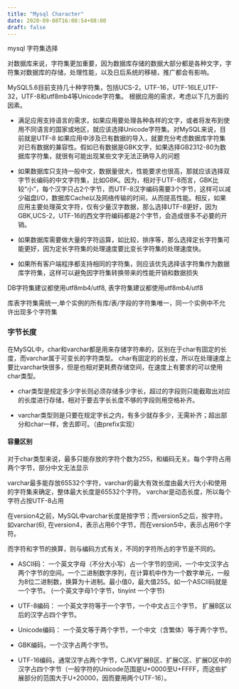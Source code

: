 ```yaml
---
title: "Mysql Character"
date: 2020-09-08T16:08:54+08:00
draft: false
---
```


mysql 字符集选择

对数据库来说，字符集更加重要，因为数据库存储的数据大部分都是各种文字，字符集对数据库的存储，处理性能，以及日后系统的移植，推广都会有影响。

MySQL5.6目前支持几十种字符集，包括UCS-2，UTF-16，UTF-16LE,UTF-32，UTF-8和utf8mb4等Unicode字符集。
根据应用的需求，考虑以下几方面的因素。

- 满足应用支持语言的需求，如果应用要处理各种各样的文字，或者将发布到使用不同语言的国家或地区，就应该选择Unicode字符集。对MySQL来说，目前就是UTF-8
如果应用中涉及已有数据的导入，就要充分考虑数据库字符集对已有数据的兼容性。假如已有数据是GBK文字，如果选择GB2312-80为数据库字符集，就很有可能出现某些文字无法正确导入的问题

- 如果数据库只支持一般中文，数据量很大，性能要求也很高，那就应该选择双字节长编码的中文字符集，比如GBK。因为，相对于UTF-8而言，GBK比较“小”，每个汉字只占2个字节，而UTF-8汉字编码需要3个字节，这样可以减少磁盘I/O，数据库Cache以及网络传输的时间，从而提高性能。相反，如果应用主要处理英文字符，仅有少量汉字数据，那么选择UTF-8更好，因为GBK,UCS-2，UTF-16的西文字符编码都是2个字节，会造成很多不必要的开销。

- 如果数据库需要做大量的字符运算，如比较，排序等，那么选择定长字符集可能更好，因为定长字符集的处理速度要比变长字符集的处理速度快。

- 如果所有客户端程序都支持相同的字符集，则应该优先选择该字符集作为数据库字符集，这样可以避免因字符集转换带来的性能开销和数据损失


DB字符集建议都使用utf8mb4/utf8, 表字符集建议都使用utf8mb4/utf8 

库表字符集需统一,单个实例的所有库/表/字段的字符集唯一，同一个实例中不允许出现多个字符集

### 字节长度

在MySQL中，char和varchar都是用来存储字符串的，区别在于char有固定的长度，而varchar属于可变长的字符类型。
char有固定的的长度，所以在处理速度上要比varchar快很多，但是也相对更耗费存储空间，在速度上有要求的可以使用char类型。

- char类型是规定多少字长则必须存储多少字长，超过的字段则只能截取出对应的长度进行存储，相对于要去字长长度不够的字段则用空格补齐。

- varchar类型则是只要在规定字长之内，有多少就存多少，无需补齐；超出部分和char一样，舍去即可。（由prefix实现）

#### 容量区别

对于char类型来说，最多只能存放的字符个数为255，和编码无关。每个字符占用两个字节，部分中文无法显示

varchar最多能存放65532个字符，varchar的最大有效长度由最大行大小和使用的字符集来确定，整体最大长度是65532个字符。 varchar是动态长度，所以每个字符占按UTF-8占用

在version4之前，MySQL中varchar长度是按字节；而version5之后，按字符。如varchar(6), 在version4，表示占用6个字节，而在version5中，表示占用6个字符。 


而字符和字节的换算，则与编码方式有关，不同的字符所占的字节是不同的。

- ASCII码： 一个英文字母（不分大小写）占一个字节的空间，一个中文汉字占两个字节的空间。一个二进制数字序列，在计算机中作为一个数字单元，一般为8位二进制数，换算为十进制。最小值0，最大值255。如一个ASCII码就是一个字节。 (一个英文字母1个字节，tinyint 一个字节)


- UTF-8编码： 一个英文字符等于一个字节，一个中文占三个字节， 扩展B区以后的汉字占四个字节。

- Unicode编码： 一个英文等于两个字节，一个中文（含繁体）等于两个字节。

- GBK编码，一个汉字占两个字节。

- UTF-16编码，通常汉字占两个字节，CJKV扩展B区、扩展C区、扩展D区中的汉字占四个字节（一般字符的Unicode范围是U+0000至U+FFFF，而这些扩展部分的范围大于U+20000，因而要用两个UTF-16）。


